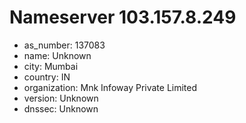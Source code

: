 # Nameserver 103.157.8.249

* as_number: 137083
* name: Unknown
* city: Mumbai
* country: IN
* organization: Mnk Infoway Private Limited
* version: Unknown
* dnssec: Unknown
